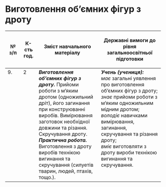 # Виготовлення об’ємних фігур з дроту

<table>
<thead>
  <tr>
    <th width="10%" align="center"><p>№ з/п</p></td>
    <th width="10%" align="center"><p>К-сть год.</p></td>
    <th width="40%" align="center"><p>Зміст навчального матеріалу</p></td>
    <th width="60%" align="center"><p>Державні вимоги до рівня загальноосвітньої підготовки</p></td>
  </tr>
</thead>
<tbody>
  <tr>
    <td width="10%" style="vertical-align:top !important;">
9.</td>
    <td width="10%" style="vertical-align:top !important;">
2</td>
    <td width="40%" style="vertical-align:top !important;">
<b><i>Виготовлення об’ємних фігур з дроту.</i></b> Прийоми роботи з м’яким дротом (одножильний дріт), його загинання при конструюванні виробів. Вимірювання заготовок необхідної довжини та різання. Скручування дроту.<br>
<b><i>Практична робота.</i></b> <br>
Виготовлення з дроту виробів технікою вигинання та скручування (силуетів тварин, людей, птахів, тощо.). <br>
</td>
    <td width="60%" style="vertical-align:top !important;">
<i><b>Учень (учениця):</b></i><br>
<i>має</i> загальні уявлення про виготовлення об’ємних фігур з дроту;<br>
<i>знає</i> прийоми роботи з м’яким одножильним мідним дротом;<br>
<i>володіє</i> навичками вимірювання, загинання, скручування та різання дроту;<br>
<i>вміє</i> виготовляти з дроту вироби технікою вигинання та скручування.<br></td>
  </tr>
</tbody>
</table>